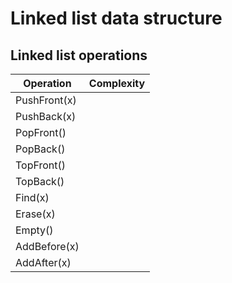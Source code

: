 # Linked list data structure

## Linked list operations

| Operation    | Complexity |
| ------------ | ---------- |
| PushFront(x) |            |
| PushBack(x)  |            |
| PopFront()   |            |
| PopBack()    |            |
| TopFront()   |            |
| TopBack()    |            |
| Find(x)      |            |
| Erase(x)     |            |
| Empty()      |            |
| AddBefore(x) |            |
| AddAfter(x)  |            |
